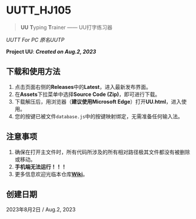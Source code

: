 # UUTT_HJ105
> **UU** **T**yping **T**rainer —— UU打字练习器

*UUTT For PC*
*原名UUTP*

**Project UU**: ***Created on Aug.2, 2023***
## 下载和使用方法
1. 点击页面右侧的**Releases**中的**Latest**，进入最新发布界面。
2. 在**Assets**下拉菜单中选择**Source Code (Zip)**，即可进行下载。
3. 下载解压后，用浏览器（**建议使用Microsoft Edge**）打开**UU.html**，进入使用。
4. 您的按键已被文件`database.js`中的按键映射绑定，无需准备任何输入法。
## 注意事项
1. 确保在打开主文件时，所有代码所涉及的所有相对路径极其文件都没有被删除或移动。
2. **手机端无法运行！！！**
3. 更多信息欢迎光临本仓库[**Wiki**](https://github.com/QuartzQuincy2019/UUTT_HJ105/wiki)。
## 创建日期
2023年8月2日 / Aug.2, 2023
